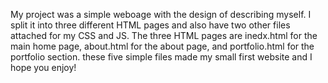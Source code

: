 My project was a simple weboage with the design of describing myself.
I split it into three different HTML pages and also have two other files attached for my CSS and JS.
The three HTML pages are inedx.html for the main home page, about.html for the about page, and portfolio.html for the portfolio section.
these five simple files made my small first website and I hope you enjoy! 
